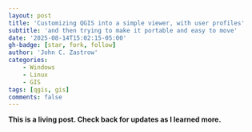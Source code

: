```yaml
---
layout: post
title: 'Customizing QGIS into a simple viewer, with user profiles'
subtitle: 'and then trying to make it portable and easy to move' 
date: '2025-08-14T15:02:15-05:00'
gh-badge: [star, fork, follow]
author: 'John C. Zastrow'
categories:
    - Windows
    - Linux
    - GIS
tags: [qgis, gis]
comments: false
---
```




**This is a living post. Check back for updates as I learned more.**